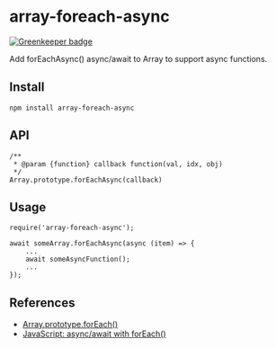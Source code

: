 array-foreach-async
===================

[![Greenkeeper badge](https://badges.greenkeeper.io/mingchen/node-array-foreach-async.svg)](https://greenkeeper.io/)

Add forEachAsync() async/await to Array to support async functions.

## Install

    npm install array-foreach-async


## API

    /**
     * @param {function} callback function(val, idx, obj)
     */
    Array.prototype.forEachAsync(callback)

## Usage

    require('array-foreach-async');

    await someArray.forEachAsync(async (item) => {
        ...
        await someAsyncFunction();
        ...
    });


## References

* [Array.prototype.forEach()](https://developer.mozilla.org/en-US/docs/Web/JavaScript/Reference/Global_Objects/Array/forEach#Polyfill)
* [JavaScript: async/await with forEach()](https://codeburst.io/javascript-async-await-with-foreach-b6ba62bbf404)

